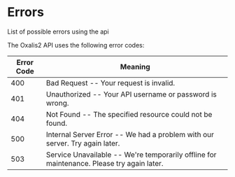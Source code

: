 # Errors

<aside class="warning">
  List of possible errors using the api
</aside>

The Oxalis2 API uses the following error codes:


Error Code | Meaning
---------- | -------
400 | Bad Request -- Your request is invalid.
401 | Unauthorized -- Your API username or password is wrong.
404 | Not Found -- The specified resource could not be found.
500 | Internal Server Error -- We had a problem with our server. Try again later.
503 | Service Unavailable -- We're temporarily offline for maintenance. Please try again later.
